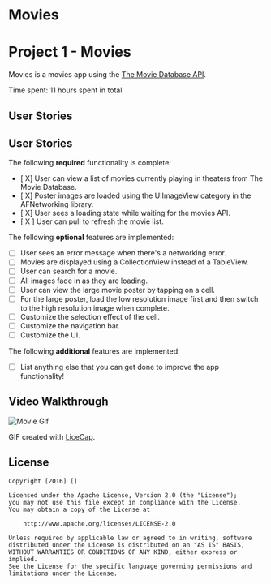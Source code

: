 # Movies

# Project 1 - Movies

Movies is a movies app using the [The Movie Database API](http://docs.themoviedb.apiary.io/#).

Time spent: 11 hours spent in total

## User Stories

## User Stories

The following **required** functionality is complete:

- [ X] User can view a list of movies currently playing in theaters from The Movie Database.
- [ X] Poster images are loaded using the UIImageView category in the AFNetworking library.
- [ X] User sees a loading state while waiting for the movies API.
- [ X ] User can pull to refresh the movie list.

The following **optional** features are implemented:

- [ ] User sees an error message when there's a networking error.
- [ ] Movies are displayed using a CollectionView instead of a TableView.
- [ ] User can search for a movie.
- [ ] All images fade in as they are loading.
- [ ] User can view the large movie poster by tapping on a cell.
- [ ] For the large poster, load the low resolution image first and then switch to the high resolution image when complete.
- [ ] Customize the selection effect of the cell.
- [ ] Customize the navigation bar.
- [ ] Customize the UI.

The following **additional** features are implemented:

- [ ] List anything else that you can get done to improve the app functionality!

## Video Walkthrough

![Movie Gif](Movies.gi)



GIF created with [LiceCap](http://www.cockos.com/licecap/).


## License

    Copyright [2016] []

    Licensed under the Apache License, Version 2.0 (the "License");
    you may not use this file except in compliance with the License.
    You may obtain a copy of the License at

        http://www.apache.org/licenses/LICENSE-2.0

    Unless required by applicable law or agreed to in writing, software
    distributed under the License is distributed on an "AS IS" BASIS,
    WITHOUT WARRANTIES OR CONDITIONS OF ANY KIND, either express or implied.
    See the License for the specific language governing permissions and
    limitations under the License.
